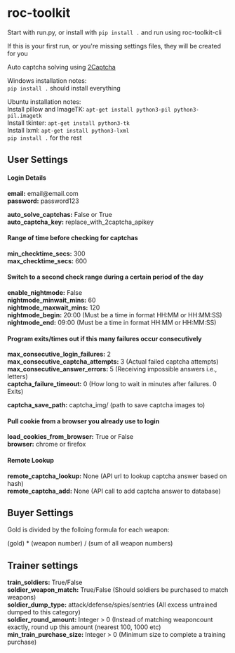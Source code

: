 # roc-toolkit

Start with run.py, or install with `pip install .` and run using roc-toolkit-cli

If this is your first run, or you're missing settings files, they will be created for you

Auto captcha solving using [2Captcha](https://2captcha.com/)


Windows installation notes:  
`pip install .` should install everything


Ubuntu installation notes:  
Install pillow and ImageTK:
`apt-get install python3-pil python3-pil.imagetk`  
Install tkinter:
`apt-get install python3-tk`  
Install lxml:
`apt-get install python3-lxml`  
`pip install .` for the rest


## User Settings

#### Login Details  
**email:** email<span>@email.</span>com  
**password:** password123  


**auto_solve_captchas:** False or True  
**auto_captcha_key:** replace_with_2captcha_apikey  


#### Range of time before checking for captchas
**min_checktime_secs:** 300  
**max_checktime_secs:** 600    

#### Switch to a second check range during a certain period of the day
**enable_nightmode:** False  
**nightmode_minwait_mins:** 60  
**nightmode_maxwait_mins:** 120  
**nightmode_begin:** 20:00  (Must be a time in format HH:MM or HH:MM:SS)  
**nightmode_end:** 09:00   (Must be a time in format HH:MM or HH:MM:SS)  

#### Program exits/times out if this many failures occur consecutively 
**max_consecutive_login_failures:** 2  
**max_consecutive_captcha_attempts:** 3 (Actual failed captcha attempts)  
**max_consecutive_answer_errors:** 5   (Receiving impossible answers i.e., letters)  
**captcha_failure_timeout:** 0 (How long to wait in minutes after failures. 0 Exits)

**captcha_save_path:** captcha_img/  (path to save captcha images to)  

#### Pull cookie from a browser you already use to login
**load_cookies_from_browser:** True or False  
**browser:** chrome or firefox

#### Remote Lookup
**remote_captcha_lookup:** None (API url to lookup captcha answer based on hash)  
**remote_captcha_add:** None (API call to add captcha answer to database)

## Buyer Settings
Gold is divided by the folloing formula for each weapon:

(gold) * (weapon number) / (sum of all weapon numbers)

## Trainer settings
**train_soldiers:** True/False  
**soldier_weapon_match:** True/False (Should soldiers be purchased to match weapons)  
**soldier_dump_type:** attack/defense/spies/sentries (All excess untrained dumped to this category)  
**soldier_round_amount:** Integer > 0 (Instead of matching weaponcount exactly, round up this amount (nearest 100, 1000 etc)  
**min_train_purchase_size:** Integer > 0 (Minimum size to complete a training purchase)  

